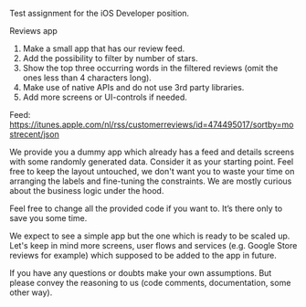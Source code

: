 Test assignment for the iOS Developer position.

Reviews app

1) Make a small app that has our review feed.
2) Add the possibility to filter by number of stars.
3) Show the top three occurring words in the filtered reviews (omit the ones less than 4 characters long).
4) Make use of native APIs and do not use 3rd party libraries.
5) Add more screens or UI-controls if needed.

Feed: https://itunes.apple.com/nl/rss/customerreviews/id=474495017/sortby=mostrecent/json

We provide you a dummy app which already has a feed and details screens with some randomly generated data. Consider it as your starting point. Feel free to keep the layout untouched, we don't want you to waste your time on arranging the labels and fine-tuning the constraints. We are mostly curious about the business logic under the hood.

Feel free to change all the provided code if you want to. It’s there only to save you some time.

We expect to see a simple app but the one which is ready to be scaled up. Let's keep in mind more screens, user flows and services (e.g. Google Store reviews for example) which supposed to be added to the app in future.

If you have any questions or doubts make your own assumptions. But please convey the reasoning to us (code comments, documentation, some other way).
